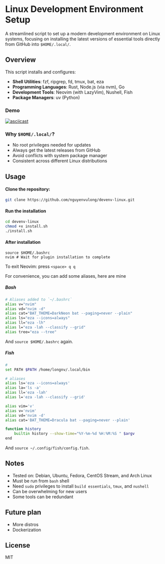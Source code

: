 # Linux Development Environment Setup

A streamlined script to set up a modern development environment on Linux systems, focusing on installing the latest versions of essential tools directly from GitHub into `$HOME/.local/`.

## Overview

This script installs and configures:

- **Shell Utilities**: fzf, ripgrep, fd, tmux, bat, eza
- **Programming Languages**: Rust, Node.js (via nvm), Go
- **Development Tools**: Neovim (with LazyVim), Nushell, Fish
- **Package Managers**: uv (Python)

### Demo
[![asciicast](https://asciinema.org/a/708631.svg)](https://asciinema.org/a/708631)

### Why `$HOME/.local/`?

- No root privileges needed for updates
- Always get the latest releases from GitHub
- Avoid conflicts with system package manager
- Consistent across different Linux distributions

## Usage

#### Clone the repository:
```bash
git clone https://github.com/nguyenvulong/devenv-linux.git
```
#### Run the installation
```bash
cd devenv-linux
chmod +x install.sh
./install.sh
```
#### After installation
```
source $HOME/.bashrc
nvim # Wait for plugin installation to complete
```
To exit Neovim: press `<space> q q`

For convenience, you can add some aliases, here are mine

##### Bash

```bash
# Aliases added to `~/.bashrc`
alias v="nvim"
alias vd="nvim -d"
alias cat="BAT_THEME=DarkNeon bat --paging=never --plain"
alias ls="eza --icons=always"
alias ll="eza -lh"
alias l="eza -lah --classify --grid"
alias tree="eza --tree"
```

And `source $HOME/.bashrc` again.

##### Fish
```bash
#
set PATH $PATH /home/longnv/.local/bin

# aliases
alias ls='eza --icons=always'
alias la='ls -a'
alias ll='eza -lah'
alias l='eza -lah --classify --grid'

alias vim='v'
alias v='nvim'
alias vd='nvim -d'
alias cat='BAT_THEME=Dracula bat --paging=never --plain'

function history
    builtin history --show-time="%Y-%m-%d %H:%M:%S " $argv
end
```

And `source ~/.config/fish/config.fish`.

## Notes
- Tested on: Debian, Ubuntu, Fedora, CentOS Stream, and Arch Linux
- Must be run from `bash` shell
- Need `sudo` privileges to install `build essentials`, `tmux`, and `nushell` 
- Can be overwhelming for new users
- Some tools can be redundant 

## Future plan
- More distros
- Dockerization

## License
MIT
